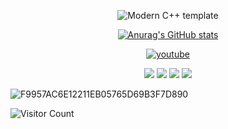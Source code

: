 <div id="title" align=center>

![Modern C++ template][github-sub-title:img]

[![Anurag's GitHub stats](https://github-readme-stats.vercel.app/api?username=NineNightMeow&show_icons=true&theme=tokyonight)](https://b23.tv/iEJTnPp)

[![youtube](https://img.shields.io/badge/我的-YouTube-red)](https://www.youtube.com/@Kuri_Natsuki)

![](https://img.shields.io/badge/讨厌-背刺-yellow) 
![](https://img.shields.io/badge/性格-内向-red) 
![](https://img.shields.io/badge/爱好-计算机-red)
![](https://img.shields.io/badge/爱好-绘画与各种工程软件-orange)

</div>

![F9957AC6E12211EB05765D69B3F7D890](https://github.com/user-attachments/assets/c2e3c1c2-95c3-4640-8224-424dfa03b23a)


![Visitor Count](https://profile-counter.glitch.me/NineNightMeow/count.svg)

[github-sub-title:img]: https://readme-typing-svg.herokuapp.com?font=Segoe+Script&center=true&lines=NineNightMeow.
